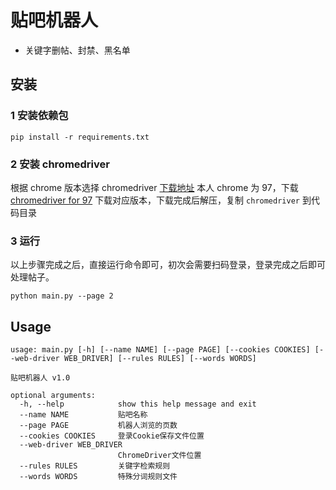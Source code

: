 # 贴吧机器人 

- 关键字删帖、封禁、黑名单


## 安装

### 1 安装依赖包

```
pip install -r requirements.txt
```

### 2 安装 chromedriver

根据 chrome 版本选择 chromedriver [下载地址](https://chromedriver.chromium.org/downloads)
本人 chrome 为 97，下载 [chromedriver for 97](https://chromedriver.storage.googleapis.com/index.html?path=91.0.4472.19/) 下载对应版本，下载完成后解压，复制  `chromedriver` 到代码目录


### 3 运行

以上步骤完成之后，直接运行命令即可，初次会需要扫码登录，登录完成之后即可处理帖子。

```
python main.py --page 2
```

## Usage

```
usage: main.py [-h] [--name NAME] [--page PAGE] [--cookies COOKIES] [--web-driver WEB_DRIVER] [--rules RULES] [--words WORDS]

贴吧机器人 v1.0

optional arguments:
  -h, --help            show this help message and exit
  --name NAME           贴吧名称
  --page PAGE           机器人浏览的页数
  --cookies COOKIES     登录Cookie保存文件位置
  --web-driver WEB_DRIVER
                        ChromeDriver文件位置
  --rules RULES         关键字检索规则
  --words WORDS         特殊分词规则文件
```